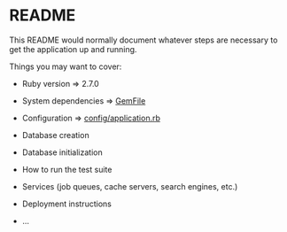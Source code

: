 # README

This README would normally document whatever steps are necessary to get the
application up and running.

Things you may want to cover:

* Ruby version => 2.7.0

* System dependencies => [GemFile](https://github.com/adalbertobrant/treinadev05/blob/main/Gemfile)

* Configuration => [config/application.rb](https://github.com/adalbertobrant/treinadev05/blob/main/config/application.rb)

* Database creation

* Database initialization

* How to run the test suite

* Services (job queues, cache servers, search engines, etc.)

* Deployment instructions

* ...
